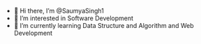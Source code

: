 - 👋 Hi there, I’m @SaumyaSingh1
- 👀 I’m interested in Software Development
- 🌱 I’m currently learning Data Structure and Algorithm and Web Development


<!---
SaumyaSingh1/SaumyaSingh1 is a ✨ special ✨ repository because its `README.md` (this file) appears on your GitHub profile.
You can click the Preview link to take a look at your changes.
--->
